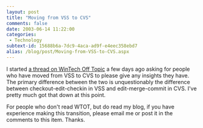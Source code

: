 ```yaml
---
layout: post
title: "Moving from VSS to CVS"
comments: false
date: 2003-06-14 11:22:00
categories:
 - Technology
subtext-id: 15688b6a-7dc9-4aca-ad9f-e4eec358ebd7
alias: /blog/post/Moving-from-VSS-to-CVS.aspx
---
```



I started [a thread on WinTech Off Topic](http://groups.yahoo.com/group/win_tech_off_topic/message/20052) a few days ago asking for people who have moved from VSS to CVS to please give any insights they have. The primary difference between the two is unquestionably the difference between checkout-edit-checkin in VSS and edit-merge-commit in CVS. I've pretty much got that down at this point.

For people who don't read WTOT, but do read my blog, if you have experience making this transition, please email me or post it in the comments to this item. Thanks.

